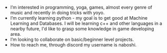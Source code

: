 - I’m interested in programming, yoga, games, almost every genre of music and recently in doing tricks with yoyo.
- I’m currently learning python - my goal is to get good at Machine Learning and Databases. I will be learning c++ and other languages in a nearby future, I'd like to grasp some knowledge in game developing area.
- I’m looking to collaborate on basic/beginner level projects.
- How to reach me, through discord my username is naboshi.

<!---
naboshi229/naboshi229 is a special repository because its `README.md` (this file) appears on your GitHub profile.
You can click the Preview link to take a look at your changes.
--->
